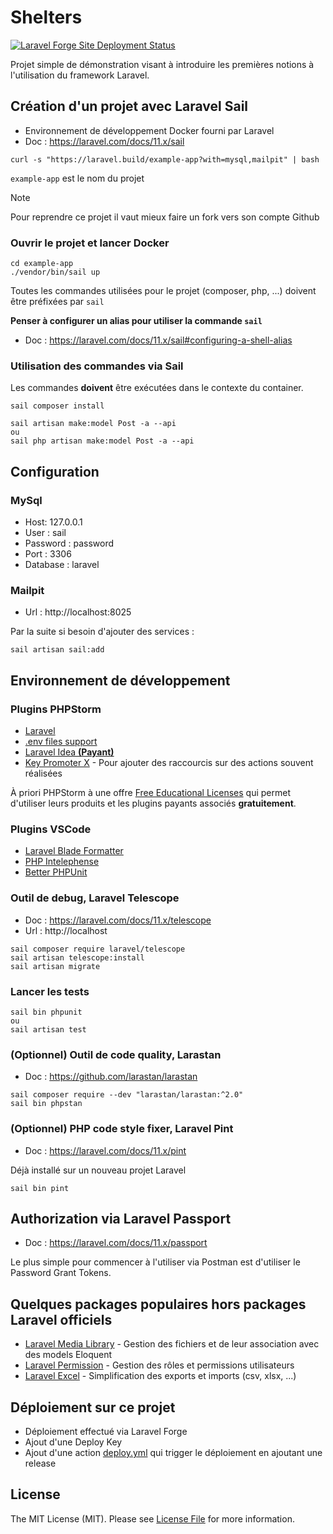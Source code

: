 # Shelters

[![Laravel Forge Site Deployment Status](https://img.shields.io/endpoint?url=https%3A%2F%2Fforge.laravel.com%2Fsite-badges%2F1fe51b34-7c12-4368-a253-88199be46e79%3Fdate%3D1%26label%3D1%26commit%3D1&style=flat-square)](https://forge.laravel.com/servers/777083/sites/2454953)

Projet simple de démonstration visant à introduire les premières notions à l'utilisation du framework Laravel.

## Création d'un projet avec Laravel Sail

- Environnement de développement Docker fourni par Laravel
- Doc : https://laravel.com/docs/11.x/sail

```shell
curl -s "https://laravel.build/example-app?with=mysql,mailpit" | bash
```

`example-app` est le nom du projet

> [!NOTE]
> Pour reprendre ce projet il vaut mieux faire un fork vers son compte Github

### Ouvrir le projet et lancer Docker

```shell
cd example-app
./vendor/bin/sail up
```

Toutes les commandes utilisées pour le projet (composer, php, ...) doivent être préfixées par `sail`

**Penser à configurer un alias pour utiliser la commande `sail`**

- Doc : https://laravel.com/docs/11.x/sail#configuring-a-shell-alias

### Utilisation des commandes via Sail

Les commandes **doivent** être exécutées dans le contexte du container.

```shell
sail composer install

sail artisan make:model Post -a --api
ou
sail php artisan make:model Post -a --api
```

## Configuration

### MySql

- Host: 127.0.0.1
- User : sail
- Password : password
- Port : 3306
- Database : laravel

### Mailpit

- Url : http://localhost:8025

Par la suite si besoin d'ajouter des services :

```shell
sail artisan sail:add
```

## Environnement de développement

### Plugins PHPStorm

- [Laravel](https://plugins.jetbrains.com/plugin/7532-laravel)
- [.env files support](https://plugins.jetbrains.com/plugin/9525--env-files-support)
- [Laravel Idea **(Payant)**](https://laravel-idea.com/)
- [Key Promoter X](https://plugins.jetbrains.com/plugin/9792-key-promoter-x) - Pour ajouter des raccourcis sur des actions souvent réalisées

À priori PHPStorm à une offre [Free Educational Licenses](https://www.jetbrains.com/community/education/#students) qui permet d'utiliser leurs produits et les plugins payants
associés **gratuitement**.

### Plugins VSCode

- [Laravel Blade Formatter](https://marketplace.visualstudio.com/items?itemName=shufo.vscode-blade-formatter)
- [PHP Intelephense](https://marketplace.visualstudio.com/items?itemName=bmewburn.vscode-intelephense-client)
- [Better PHPUnit](https://marketplace.visualstudio.com/items?itemName=calebporzio.better-phpunit)

### Outil de debug, Laravel Telescope

- Doc : https://laravel.com/docs/11.x/telescope
- Url : http://localhost

```shell
sail composer require laravel/telescope
sail artisan telescope:install
sail artisan migrate
```

### Lancer les tests

```shell
sail bin phpunit
ou
sail artisan test
```

### (Optionnel) Outil de code quality, Larastan

- Doc : https://github.com/larastan/larastan

```shell
sail composer require --dev "larastan/larastan:^2.0"
sail bin phpstan
```

### (Optionnel) PHP code style fixer, Laravel Pint

- Doc : https://laravel.com/docs/11.x/pint

Déjà installé sur un nouveau projet Laravel

```shell
sail bin pint
```

## Authorization via Laravel Passport

- Doc : https://laravel.com/docs/11.x/passport

Le plus simple pour commencer à l'utiliser via Postman est d'utiliser le Password Grant Tokens.

## Quelques packages populaires hors packages Laravel officiels

- [Laravel Media Library](https://spatie.be/docs/laravel-medialibrary/v11/introduction) - Gestion des fichiers et de leur association avec des models Eloquent
- [Laravel Permission](https://spatie.be/docs/laravel-permission/v6/introduction) - Gestion des rôles et permissions utilisateurs
- [Laravel Excel](https://laravel-excel.com/) - Simplification des exports et imports (csv, xlsx, ...)

## Déploiement sur ce projet

- Déploiement effectué via Laravel Forge
- Ajout d'une Deploy Key
- Ajout d'une action [deploy.yml](.github/workflows/deploy.yml) qui trigger le déploiement en ajoutant une release

## License

The MIT License (MIT). Please see [License File](LICENSE.md) for more information.

